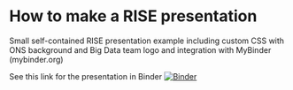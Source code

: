 # How to make a RISE presentation

Small self-contained RISE presentation example including custom CSS with ONS background and Big Data team logo and integration with MyBinder (mybinder.org)

See this link for the presentation in Binder [![Binder](https://mybinder.org/badge.svg)](https://mybinder.org/v2/gh/ONSBigData/rise-presentation.git/master)

